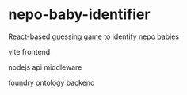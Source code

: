 # nepo-baby-identifier
React-based guessing game to identify nepo babies

vite frontend

nodejs api middleware

foundry ontology backend

